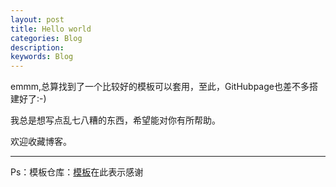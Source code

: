 ```yaml
---
layout: post
title: Hello world
categories: Blog
description: 
keywords: Blog
---
```




emmm,总算找到了一个比较好的模板可以套用，至此，GitHubpage也差不多搭建好了:-)

我总是想写点乱七八糟的东西，希望能对你有所帮助。

欢迎收藏博客。

___

Ps：模板仓库：<a href="https://github.com/mzlogin/mzlogin.github.io">模板</a>在此表示感谢

